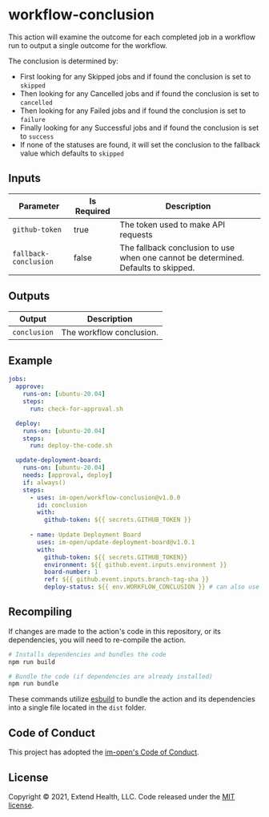 # workflow-conclusion

This action will examine the outcome for each completed job in a workflow run to output a single outcome for the workflow.

The conclusion is determined by:
 - First looking for any Skipped jobs and if found the conclusion is set to `skipped`
 - Then looking for any Cancelled jobs and if found the conclusion is set to `cancelled`
 - Then looking for any Failed jobs and if found the conclusion is set to `failure`
 - Finally looking for any Successful jobs and if found the conclusion is set to `success`
 - If none of the statuses are found, it will set the conclusion to the fallback value which defaults to `skipped`

## Inputs
| Parameter             | Is Required | Description                                                                         |
| --------------------- | ----------- | ----------------------------------------------------------------------------------- |
| `github-token`        | true        | The token used to make API requests                                                 |
| `fallback-conclusion` | false       | The fallback conclusion to use when one cannot be determined.  Defaults to skipped. |

## Outputs
| Output       | Description              |
| ------------ | ------------------------ |
| `conclusion` | The workflow conclusion. |

## Example

```yml
jobs:
  approve:
    runs-on: [ubuntu-20.04]
    steps:
      run: check-for-approval.sh

  deploy:
    runs-on: [ubuntu-20.04]
    steps:
      run: deploy-the-code.sh

  update-deployment-board:
    runs-on: [ubuntu-20.04]
    needs: [approval, deploy]
    if: always()
    steps:
      - uses: im-open/workflow-conclusion@v1.0.0
        id: conclusion
        with:
          github-token: ${{ secrets.GITHUB_TOKEN }}
      
      - name: Update Deployment Board
        uses: im-open/update-deployment-board@v1.0.1
        with:
          github-token: ${{ secrets.GITHUB_TOKEN}}
          environment: ${{ github.event.inputs.environment }}
          board-number: 1
          ref: ${{ github.event.inputs.branch-tag-sha }}
          deploy-status: ${{ env.WORKFLOW_CONCLUSION }} # can also use ${{ steps.conclusion.conclusion }}
```

## Recompiling

If changes are made to the action's code in this repository, or its dependencies, you will need to re-compile the action.

```sh
# Installs dependencies and bundles the code
npm run build

# Bundle the code (if dependencies are already installed)
npm run bundle
```

These commands utilize [esbuild](https://esbuild.github.io/getting-started/#bundling-for-node) to bundle the action and
its dependencies into a single file located in the `dist` folder.

## Code of Conduct

This project has adopted the [im-open's Code of Conduct](https://github.com/im-open/.github/blob/master/CODE_OF_CONDUCT.md).

## License

Copyright &copy; 2021, Extend Health, LLC. Code released under the [MIT license](LICENSE).
